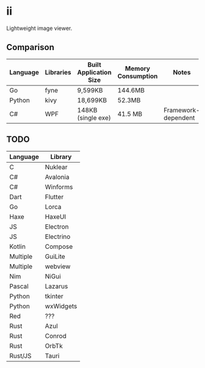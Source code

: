 # ii

Lightweight image viewer.

## Comparison

| Language | Libraries | Built Application Size     | Memory Consumption | Notes               |
| -------- | --------- | -------------------------- | ------------------ | ------------------- |
| Go       | fyne      | 9,599KB                    | 144.6MB            |                     |
| Python   | kivy      | 18,699KB                   | 52.3MB             |                     |
| C#       | WPF       | 148KB (single exe)         | 41.5 MB            | Framework-dependent |

## TODO

| Language | Library   |
| -------- | --------- |
| C        | Nuklear   |
| C#       | Avalonia  |
| C#       | Winforms  |
| Dart     | Flutter   |
| Go       | Lorca     |
| Haxe     | HaxeUI    |
| JS       | Electron  |
| JS       | Electrino |
| Kotlin   | Compose   |
| Multiple | GuiLite   |
| Multiple | webview   |
| Nim      | NiGui     |
| Pascal   | Lazarus   |
| Python   | tkinter   |
| Python   | wxWidgets |
| Red      | ???       |
| Rust     | Azul      |
| Rust     | Conrod    |
| Rust     | OrbTk     |
| Rust/JS  | Tauri     |
